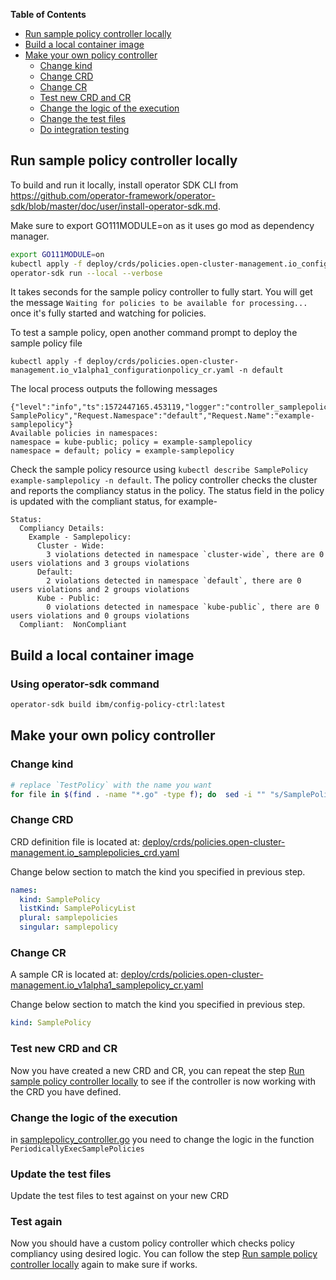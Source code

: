 **Table of Contents**
- [Run sample policy controller locally](#run-sample-policy-controller-locally)
- [Build a local container image](#build-a-local-container)
- [Make your own policy controller](#make-your-own-policy-controller)
  - [Change kind](#change-kind)
  - [Change CRD](#change-crd)
  - [Change CR](#change-cr)
  - [Test new CRD and CR](#test-new-crd-and-cr)
  - [Change the logic of the execution](#change-the-logic-of-the-execution)
  - [Change the test files](#change-the-test-files)
  - [Do integration testing](#do-integration-testing)

## Run sample policy controller locally

To build and run it locally, install operator SDK CLI from https://github.com/operator-framework/operator-sdk/blob/master/doc/user/install-operator-sdk.md.

Make sure to export GO111MODULE=on as it uses go mod as dependency manager.

```bash
export GO111MODULE=on
kubectl apply -f deploy/crds/policies.open-cluster-management.io_configurationpolicies_crd.yaml
operator-sdk run --local --verbose
```
It takes seconds for the sample policy controller to fully start. You will get the message `Waiting for policies to be available for processing...` once it's fully started and watching for policies.

To test a sample policy, open another command prompt to deploy the sample policy file
```
kubectl apply -f deploy/crds/policies.open-cluster-management.io_v1alpha1_configurationpolicy_cr.yaml -n default
```
The local process outputs the following messages
```
{"level":"info","ts":1572447165.453119,"logger":"controller_samplepolicy","msg":"Reconciling SamplePolicy","Request.Namespace":"default","Request.Name":"example-samplepolicy"}
Available policies in namespaces:
namespace = kube-public; policy = example-samplepolicy
namespace = default; policy = example-samplepolicy
```
Check the sample policy resource using `kubectl describe SamplePolicy example-samplepolicy -n default`. The policy controller checks the cluster and reports the compliancy status in the policy.  The status field in the policy is updated with  the compliant status, for example-
```
Status:
  Compliancy Details:
    Example - Samplepolicy:
      Cluster - Wide:
        3 violations detected in namespace `cluster-wide`, there are 0 users violations and 3 groups violations
      Default:
        2 violations detected in namespace `default`, there are 0 users violations and 2 groups violations
      Kube - Public:
        0 violations detected in namespace `kube-public`, there are 0 users violations and 0 groups violations
  Compliant:  NonCompliant
```


## Build a local container image
### Using operator-sdk command
```bash
operator-sdk build ibm/config-policy-ctrl:latest
```

## Make your own policy controller

### Change kind

```bash
# replace `TestPolicy` with the name you want
for file in $(find . -name "*.go" -type f); do  sed -i "" "s/SamplePolicy/TestPolicy/g" $file; done
```
### Change CRD

CRD definition file is located at: [deploy/crds/policies.open-cluster-management.io_samplepolicies_crd.yaml](../deploy/crds/policies.open-cluster-management.io_samplepolicies_crd.yaml)

Change below section to match the kind you specified in previous step.

```yaml
names:
  kind: SamplePolicy
  listKind: SamplePolicyList
  plural: samplepolicies
  singular: samplepolicy
```

### Change CR

A sample CR is located at: [deploy/crds/policies.open-cluster-management.io_v1alpha1_samplepolicy_cr.yaml](../deploy/crds/policies.open-cluster-management.io_v1alpha1_samplepolicy_cr.yaml)

Change below section to match the kind you specified in previous step.

```yaml
kind: SamplePolicy
```

### Test new CRD and CR

Now you have created a new CRD and CR, you can repeat the step [Run sample policy controller locally](#run-sample-policy-controller-locally) to see if the controller is now working with the CRD you have defined.

### Change the logic of the execution

in [samplepolicy_controller.go](../pkg/controller/samplepolicy/samplepolicy_controller.go) you need to change the logic in the function `PeriodicallyExecSamplePolicies`

### Update the test files

Update the test files to test against on your new CRD

### Test again

Now you should have a custom policy controller which checks policy compliancy using desired logic. You can follow the step [Run sample policy controller locally](#run-sample-policy-controller-locally) again to make sure if works.

